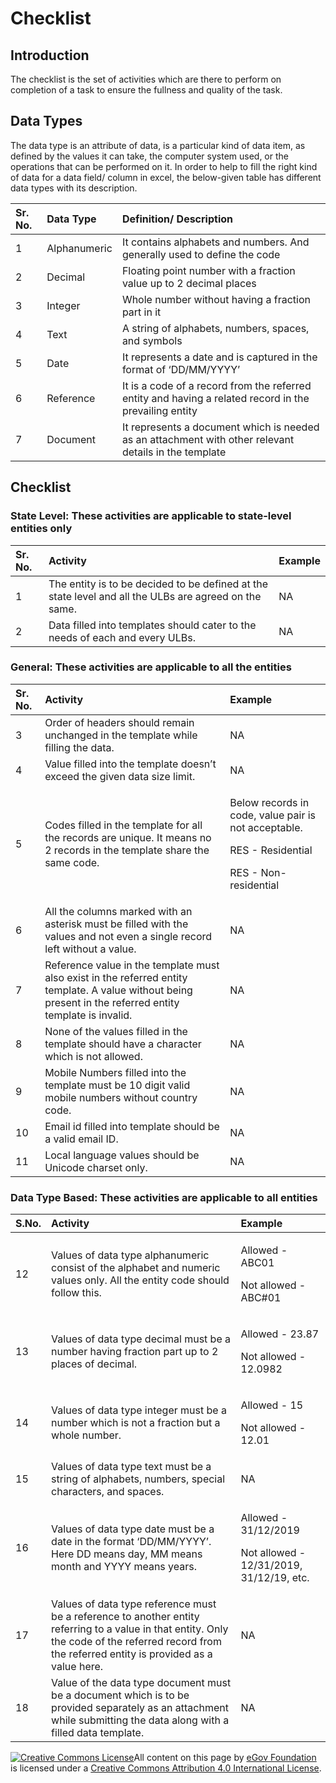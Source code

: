# Checklist

## Introduction

The checklist is the set of activities which are there to perform on completion of a task to ensure the fullness and quality of the task.

## Data Types

The data type is an attribute of data, is a particular kind of data item, as defined by the values it can take, the computer system used, or the operations that can be performed on it. In order to help to fill the right kind of data for a data field/ column in excel, the below-given table has different data types with its description.

| **Sr. No.** | **Data Type** | **Definition/ Description** |
| :--- | :--- | :--- |
| 1 | Alphanumeric | It contains alphabets and numbers. And generally used to define the code |
| 2 | Decimal | Floating point number with a fraction value up to 2 decimal places |
| 3 | Integer | Whole number without having a fraction part in it |
| 4 | Text | A string of alphabets, numbers, spaces, and symbols |
| 5 | Date | It represents a date and is captured in the format of ‘DD/MM/YYYY’ |
| 6 | Reference | It is a code of a record from the referred entity and having a related record in the prevailing entity |
| 7 | Document | It represents a document which is needed as an attachment with other relevant details in the template |

## Checklist

### **State Level: These activities are applicable to state-level entities only**

| Sr. No. | Activity | Example |
| :--- | :--- | :--- |
| 1 | The entity is to be decided to be defined at the state level and all the ULBs are agreed on the same. | NA |
| 2 | Data filled into templates should cater to the needs of each and every ULBs. | NA |

### **General: These activities are applicable to all the entities**

<table>
  <thead>
    <tr>
      <th style="text-align:left">Sr. No.</th>
      <th style="text-align:left">Activity</th>
      <th style="text-align:left">Example</th>
    </tr>
  </thead>
  <tbody>
    <tr>
      <td style="text-align:left">3</td>
      <td style="text-align:left">Order of headers should remain unchanged in the template while filling
        the data.</td>
      <td style="text-align:left">NA</td>
    </tr>
    <tr>
      <td style="text-align:left">4</td>
      <td style="text-align:left">Value filled into the template doesn&#x2019;t exceed the given data size
        limit.</td>
      <td style="text-align:left">NA</td>
    </tr>
    <tr>
      <td style="text-align:left">5</td>
      <td style="text-align:left">Codes filled in the template for all the records are unique. It means
        no 2 records in the template share the same code.</td>
      <td style="text-align:left">
        <p>Below records in code, value pair is not acceptable.</p>
        <p>RES - Residential</p>
        <p>RES - Non-residential</p>
      </td>
    </tr>
    <tr>
      <td style="text-align:left">6</td>
      <td style="text-align:left">All the columns marked with an asterisk must be filled with the values
        and not even a single record left without a value.</td>
      <td style="text-align:left">NA</td>
    </tr>
    <tr>
      <td style="text-align:left">7</td>
      <td style="text-align:left">Reference value in the template must also exist in the referred entity
        template. A value without being present in the referred entity template
        is invalid.</td>
      <td style="text-align:left">NA</td>
    </tr>
    <tr>
      <td style="text-align:left">8</td>
      <td style="text-align:left">None of the values filled in the template should have a character which
        is not allowed.</td>
      <td style="text-align:left">NA</td>
    </tr>
    <tr>
      <td style="text-align:left">9</td>
      <td style="text-align:left">Mobile Numbers filled into the template must be 10 digit valid mobile
        numbers without country code.</td>
      <td style="text-align:left">NA</td>
    </tr>
    <tr>
      <td style="text-align:left">10</td>
      <td style="text-align:left">Email id filled into template should be a valid email ID.</td>
      <td style="text-align:left">NA</td>
    </tr>
    <tr>
      <td style="text-align:left">11</td>
      <td style="text-align:left">Local language values should be Unicode charset only.</td>
      <td style="text-align:left">NA</td>
    </tr>
  </tbody>
</table>

### **Data Type Based: These activities are applicable to all entities**

<table>
  <thead>
    <tr>
      <th style="text-align:left">S.No.</th>
      <th style="text-align:left">Activity</th>
      <th style="text-align:left">Example</th>
    </tr>
  </thead>
  <tbody>
    <tr>
      <td style="text-align:left">12</td>
      <td style="text-align:left">Values of data type alphanumeric consist of the alphabet and numeric values
        only. All the entity code should follow this.</td>
      <td style="text-align:left">
        <p>Allowed - ABC01</p>
        <p>Not allowed - ABC#01</p>
      </td>
    </tr>
    <tr>
      <td style="text-align:left">13</td>
      <td style="text-align:left">Values of data type decimal must be a number having fraction part up to
        2 places of decimal.</td>
      <td style="text-align:left">
        <p>Allowed - 23.87</p>
        <p>Not allowed - 12.0982</p>
      </td>
    </tr>
    <tr>
      <td style="text-align:left">14</td>
      <td style="text-align:left">Values of data type integer must be a number which is not a fraction but
        a whole number.</td>
      <td style="text-align:left">
        <p>Allowed - 15</p>
        <p>Not allowed - 12.01</p>
      </td>
    </tr>
    <tr>
      <td style="text-align:left">15</td>
      <td style="text-align:left">Values of data type text must be a string of alphabets, numbers, special
        characters, and spaces.</td>
      <td style="text-align:left">NA</td>
    </tr>
    <tr>
      <td style="text-align:left">16</td>
      <td style="text-align:left">Values of data type date must be a date in the format &#x2018;DD/MM/YYYY&#x2019;.
        Here DD means day, MM means month and YYYY means years.</td>
      <td style="text-align:left">
        <p>Allowed - 31/12/2019</p>
        <p>Not allowed - 12/31/2019, 31/12/19, etc.</p>
      </td>
    </tr>
    <tr>
      <td style="text-align:left">17</td>
      <td style="text-align:left">Values of data type reference must be a reference to another entity referring
        to a value in that entity. Only the code of the referred record from the
        referred entity is provided as a value here.</td>
      <td style="text-align:left">NA</td>
    </tr>
    <tr>
      <td style="text-align:left">18</td>
      <td style="text-align:left">Value of the data type document must be a document which is to be provided
        separately as an attachment while submitting the data along with a filled
        data template.</td>
      <td style="text-align:left">NA</td>
    </tr>
  </tbody>
</table>

[![Creative Commons License](https://i.creativecommons.org/l/by/4.0/80x15.png)​](http://creativecommons.org/licenses/by/4.0/)All content on this page by [eGov Foundation](https://egov.org.in/) is licensed under a [Creative Commons Attribution 4.0 International License](http://creativecommons.org/licenses/by/4.0/).

